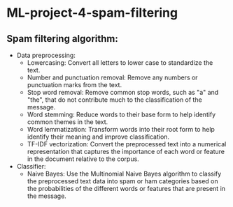 # ML-project-4-spam-filtering

## Spam filtering algorithm:

- Data preprocessing:
  - Lowercasing: Convert all letters to lower case to standardize the text.
  - Number and punctuation removal: Remove any numbers or punctuation marks from the text.
  - Stop word removal: Remove common stop words, such as "a" and "the", that do not contribute much to the classification of the message.
  - Word stemming: Reduce words to their base form to help identify common themes in the text.
  - Word lemmatization: Transform words into their root form to help identify their meaning and improve classification.
  - TF-IDF vectorization: Convert the preprocessed text into a numerical representation that captures the importance of each word or feature in the document relative to the corpus.
- Classifier:
  - Naive Bayes: Use the Multinomial Naive Bayes algorithm to classify the preprocessed text data into spam or ham categories based on the probabilities of the different words or features that are present in the message.

